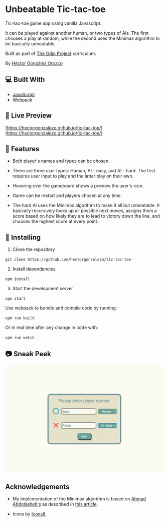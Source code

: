 # Unbeatable Tic-tac-toe

Tic-tac-toe game app using vanilla Javascript.

It can be played against another human, or two types of AIs. The first chooses a play at random, while the second uses the Minimax algorithm to be basically unbeatable.

Built as part of [The Odin Project](https://www.theodinproject.com/) curriculum.


By [Héctor González Orozco](https://github.com/hectorgonzalezo)

## :computer: Built With

* [JavaScript](https://www.javascript.com/)
* [Webpack](https://webpack.js.org/)


## :ferris_wheel: Live Preview

[https://hectorgonzalezo.github.io/tic-tac-toe/](https://hectorgonzalezo.github.io/tic-tac-toe/)

## :rocket: Features

- Both player's names and types can be chosen.

- There are three user types: Human, AI - easy, and AI - hard. The first requires user input to play and the latter play on their own.

-  Hovering over the gameboard shows a preview the user's icon.

-  Game can be restart and players chosen at any time.

- The hard AI uses the Minimax algorithm to make it all but unbeatable.
It basically recursively looks up all possible next moves, assigns them a score
based on how likely they are to lead to victory down the line, and chooses the 
highest score at every point.


## :construction: Installing

1. Clone the repository

`git clone https://github.com/hectorgonzalezo/tic-tac-toe`

2. Install dependencies

`npm install`

3. Start the development server

`npm start`

Use webpack to bundle and compile code by running:

`npm run build`

Or in real time after any change in code with:

`npm run watch`


## :camera: Sneak Peek

![Website gif](./images/website.gif)

## Acknowledgements

- My Implementation of the Minimax algorithm is based on [Ahmad Abdolsaheb's](https://github.com/ahmadabdolsaheb/minimaxarticle) as described in [this article](https://www.freecodecamp.org/news/how-to-make-your-tic-tac-toe-game-unbeatable-by-using-the-minimax-algorithm-9d690bad4b37/).

- Icons by [Icons8](https://icons8.com).
